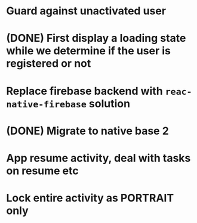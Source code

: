 # Guard against unactivated user
# (DONE) First display a loading state while we determine if the user is registered or not
# Replace firebase backend with `reac-native-firebase` solution
# (DONE) Migrate to native base 2
# App resume activity, deal with tasks on resume etc
# Lock entire activity as PORTRAIT only
